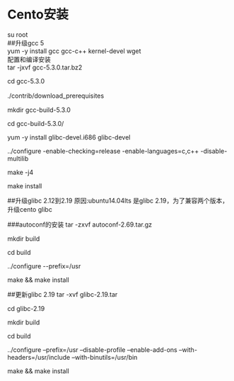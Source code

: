 # Cento安装

su root  
##升级gcc 5  
yum -y install gcc gcc-c++ kernel-devel wget  
配置和编译安装  
tar -jxvf gcc-5.3.0.tar.bz2  

cd gcc-5.3.0

./contrib/download_prerequisites　

mkdir gcc-build-5.3.0

cd gcc-build-5.3.0/

yum -y install glibc-devel.i686 glibc-devel

../configure -enable-checking=release -enable-languages=c,c++ -disable-multilib

make -j4

make install

##升级glibc 2.12到2.19
原因:ubuntu14.04lts 是glibc 2.19，为了兼容两个版本，升级cento glibc

###autoconf的安装
tar -zxvf autoconf-2.69.tar.gz

mkdir build

cd build

../configure --prefix=/usr

make && make install

##更新glibc 2.19
tar -xvf glibc-2.19.tar

cd glibc-2.19

mkdir build

cd build

../configure –prefix=/usr –disable-profile –enable-add-ons –with-headers=/usr/include –with-binutils=/usr/bin

make && make install



